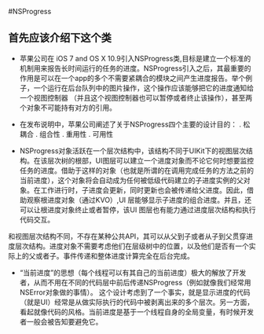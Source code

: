 #NSProgress
## 首先应该介绍下这个类 
* 苹果公司在 iOS 7 and OS X 10.9引入NSProgress类,目标是建立一个标准的机制用来报告长时间运行的任务的进度。NSProgress引入之后，其最重要的作用是可以在一个app的多个不需要紧耦合的模块之间产生进度报告。举个例子，一个运行在后台队列中的图片操作，这个操作应该能够把它的进度通知给一个视图控制器 （并且这个视图控制器也可以暂停或者终止该操作），甚至两个对象不可能持有对方的引用。

* 在发布说明中，苹果公司阐述了关于NSProgress四个主要的设计目的：
. 松耦合
. 组合性
. 重用性
. 可用性

* NSProgress对象活跃在一个层次结构中，该结构不同于UIKit下的视图层次结构。在该层次树的根部，UI图层可以建立一个进度对象而不论它何时想要监控任务的进度。借助于这样的对象（也就是所谓的在调用完成任务的方法之前的当前进度），这个对象将会自动成为任何被低级代码建立的子进度实例的父对象。在工作进行时，子进度会更新，同时更新也会被传递给父进度。因此，借助观察根进度对象（通过KVO）,UI 层能够显示子进度的组合进度。并且，还可以让根进度对象终止或者暂停，该UI 图层也有能力通过进度层次结构和执行代码交互。
 
和视图层次结构不同，不存在某种公共API，其可以从父到子或者从子到父贯穿进度层次结构。进度对象不需要考虑他们在层级树中的位置，以及他们是否有一个实际上的父或者子。事件传递和整体进度计算完全在后台完成。

* “当前进度”的思想（每个线程可以有其自己的当前进度）极大的解放了开发者，从而不用在不同的代码层中前后传递NSProgress（例如就像我们经常用NSError对象做的事情）。 这个设计考虑到了一个事实，就是显示进度的代码（就是UI）经常是从做实际执行的代码中被剥离出来的多个层次。另一方面，看起就像代码的风格。当前进度是基于一个线程自身的全局变量，有时候开发者一般会被告知要避免它。 

 
